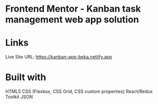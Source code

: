 # Frontend Mentor - Kanban task management web app solution

# Links

Live Site URL: https://kanban-app-beka.netlify.app

# Built with

HTML5
CSS (Flexbox, CSS Grid, CSS custom properties)
React/Redux Toolkit
JSON
